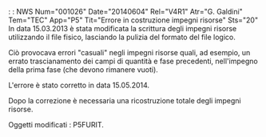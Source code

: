  :  : NWS Num="001026" Date="20140604" Rel="V4R1" Atr="G. Galdini" Tem="TEC" App="P5" Tit="Errore in costruzione impegni risorse" Sts="20"
In data 15.03.2013 è stata modificata la scrittura degli impegni risorse utilizzando il file fisico,
lasciando la pulizia del formato del file logico.

Ciò provocava errori "casuali" negli impegni risorse quali, ad esempio, un errato trascianamento dei
campi di quantità e fase precedenti, nell'impegno della prima fase (che devono rimanere vuoti).

L'errore è stato corretto in data 15.05.2014.

Dopo la correzione è necessaria una ricostruzione totale degli impegni risorse.

Oggetti modificati :  P5FURIT.

